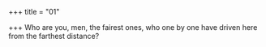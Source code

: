 +++
title = "01"

+++
Who are you, men, the fairest ones, who one by one have driven here from the farthest distance?  